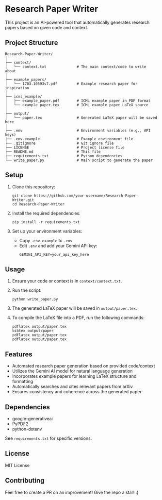 # Research Paper Writer

This project is an AI-powered tool that automatically generates research papers based on given code and context.

## Project Structure

```
Research-Paper-Writer/
│
├── context/
│   └── context.txt              # The main context/code to write about
│
├── example_papers/
│   └── 1703.10593v7.pdf         # Example research paper for inspiration
│
├── icml_example/
│   ├── example_paper.pdf        # ICML example paper in PDF format
│   └── example_paper.tex        # ICML example paper LaTeX source
│
├── output/
│   └── paper.tex                # Generated LaTeX paper will be saved here
│
├── .env                         # Environment variables (e.g., API keys)
├── .env.example                 # Example environment file
├── .gitignore                   # Git ignore file
├── LICENSE                      # Project license file
├── README.md                    # This file
├── requirements.txt             # Python dependencies
└── write_paper.py               # Main script to generate the paper
```

## Setup

1. Clone this repository:
   ```
   git clone https://github.com/your-username/Research-Paper-Writer.git
   cd Research-Paper-Writer
   ```

2. Install the required dependencies:
   ```
   pip install -r requirements.txt
   ```

3. Set up your environment variables:
   - Copy `.env.example` to `.env`
   - Edit `.env` and add your Gemini API key:
     ```
     GEMINI_API_KEY=your_api_key_here
     ```

## Usage

1. Ensure your code or context is in `context/context.txt`.

2. Run the script:
   ```
   python write_paper.py
   ```

3. The generated LaTeX paper will be saved in `output/paper.tex`.

4. To compile the LaTeX file into a PDF, run the following commands:
   ```
   pdflatex output/paper.tex
   bibtex output/paper
   pdflatex output/paper.tex
   pdflatex output/paper.tex
   ```

## Features

- Automated research paper generation based on provided code/context
- Utilizes the Gemini AI model for natural language generation
- Incorporates example papers for learning LaTeX structure and formatting
- Automatically searches and cites relevant papers from arXiv
- Ensures consistency and coherence across the generated paper

## Dependencies

- google-generativeai
- PyPDF2
- python-dotenv

See `requirements.txt` for specific versions.

## License

MIT License

## Contributing

Feel free to create a PR on an improvement! Give the repo a star! :)